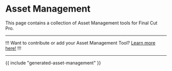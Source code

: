 # Asset Management

This page contains a collection of Asset Management tools for Final Cut Pro.

---

!!!
Want to contribute or add your Asset Management Tool? [Learn more here!](/contribute/)
!!!

---

{{ include "generated-asset-management" }}